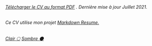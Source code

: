 <br>

###### [Télécharger le CV au format PDF](resume.pdf) . Dernière mise à jour Juillet 2021.

###### Ce CV utilise mon projet [Markdown Resume.](https://github.com/jvin042/markdown-resume)

###### [Clair 🌕](./) [Sombre 🌑](dark.html)